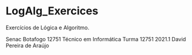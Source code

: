 # LogAlg_Exercices
 Exercícios de Lógica e Algoritmo.

  Senac Botafogo
  12751 Técnico em Informática
  Turma 12751 2021.1
  David Pereira de Araújo
